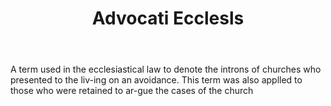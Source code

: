 ---
title: Advocati Ecclesls
letter: A
permalink: "/definitions/bld-advocati-ecclesls.html"
body: A term used in the ecclesiastical law to denote the introns of churches who
  presented to the liv-ing on an avoidance. This term was also applled to those who
  were retained to ar-gue the cases of the church
published_at: '2018-07-07'
source: Black's Law Dictionary 2nd Ed (1910)
layout: post
---